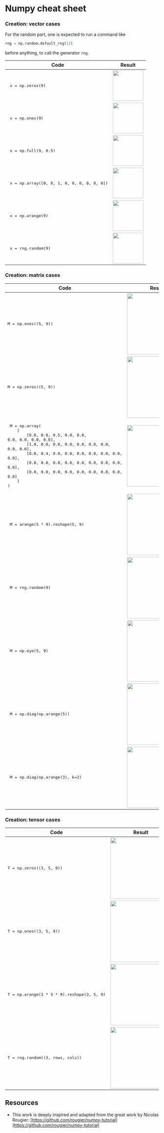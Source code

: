 # Numpy cheat sheet


### Creation: vector cases

For the random part, one is expected to run a command like
```Python
rng = np.random.default_rng(12)
```
before anything, to call the generator `rng`.


| Code                 | Result        |
|----------------------|-----------|
| <pre> x = np.zeros(9) </pre>         | <image src = "./CheatSheet/figures/create-zeros-1.png" width="100px"></image>        |
| <pre> x = np.ones(9)</pre>          | <image src = "./CheatSheet/figures/create-ones-1.png" width="100px"></image>         |
| <pre> x = np.full(9, 0.5)</pre>          | <image src = "./CheatSheet/figures/create-full-1.png" width="100px"></image>         |
| <pre> x = np.array([0, 0, 1, 0, 0, 0, 0, 0, 0])</pre> |  <image src = "./CheatSheet/figures/create-list-1.png" width="100px"></image>|
| <pre> x = np.arange(9)</pre>        | <image src = "./CheatSheet/figures/create-arange-1.png" width="100px"></image>           |
| <pre> x = rng.random(9)</pre>        | <image src = "./CheatSheet/figures/create-uniform-1.png" width="100px"></image>           |


### Creation: matrix cases


| Code                 | Result        |
|----------------------|-----------|
|<pre>M = np.ones((5, 9)) </pre> | <image src = "./CheatSheet/figures/create-ones-2.png" width="200px"></image> |
|<pre>M = np.zeros((5, 9))</pre> | <image src = "./CheatSheet/figures/create-zeros-2.png" width="200px"></image> |
|<pre> M = np.array(<br>&nbsp;&nbsp;&nbsp;&nbsp;[<br>&nbsp;&nbsp;&nbsp;&nbsp;&nbsp;&nbsp;&nbsp;&nbsp;[0.0, 0.0, 0.5, 0.0, 0.0, 0.0, 0.0, 0.0, 0.0], <br>&nbsp;&nbsp;&nbsp;&nbsp;&nbsp;&nbsp;&nbsp;&nbsp;[1.0, 0.0, 0.0, 0.0, 0.0, 0.0, 0.0, 0.0, 0.0],<br>&nbsp;&nbsp;&nbsp;&nbsp;&nbsp;&nbsp;&nbsp;&nbsp;[0.0, 0.4, 0.0, 0.0, 0.0, 0.0, 0.0, 0.0, 0.0],<br>&nbsp;&nbsp;&nbsp;&nbsp;&nbsp;&nbsp;&nbsp;&nbsp;[0.0, 0.0, 0.0, 0.0, 0.0, 0.0, 0.0, 0.0, 0.0],<br>&nbsp;&nbsp;&nbsp;&nbsp;&nbsp;&nbsp;&nbsp;&nbsp;[0.0, 0.0, 0.0, 0.0, 0.0, 0.0, 0.0, 0.0, 0.0]<br>&nbsp;&nbsp;&nbsp;&nbsp;]<br>)</pre>|<image src = "./CheatSheet/figures/create-list-2.png" width="200px"></image>
|<pre> M = arange(5 * 9).reshape(5, 9)</pre> | <image src = "./CheatSheet/figures/create-arange-2.png" width="200px"></image>|
|<pre> M = rng.random(9)</pre>        | <image src = "./CheatSheet/figures/create-uniform-2.png" width="200px"></image>           |
|<pre> M = np.eye(5, 9)</pre>        | <image src = "./CheatSheet/figures/create-eye-2.png" width="200px"></image>           |
|<pre> M = np.diag(np.arange(5)) </pre>        | <image src = "./CheatSheet/figures/create-diag-2.png" width="200px"></image>           |
|<pre> M = np.diag(np.arange(3), k=2) </pre>        | <image src = "./CheatSheet/figures/create-diagk-2.png" width="200px"></image>           |



### Creation: tensor cases

| Code                 | Result        |
|----------------------|-----------|
| <pre>T = np.zeros((3, 5, 9))</pre>         |  <image src = "./CheatSheet/figures/create-zeros-3.png" width="200px"></image>        |
| <pre>T = np.ones((3, 5, 9))</pre>         |  <image src = "./CheatSheet/figures/create-ones-3.png" width="200px"></image>        |
| <pre>T = np.arange(3 * 5 * 9).reshape(3, 5, 9)</pre>         |  <image src = "./CheatSheet/figures/create-arange-3.png" width="200px"></image>        |
| <pre>T = rng.random((3, rows, cols))</pre>         |  <image src = "./CheatSheet/figures/create-uniform-3.png" width="200px"></image>        |


## Resources
- This work is deeply inspired and adapted from the great work by Nicolas Rougier: [https://github.com/rougier/numpy-tutorial](https://github.com/rougier/numpy-tutorial)


